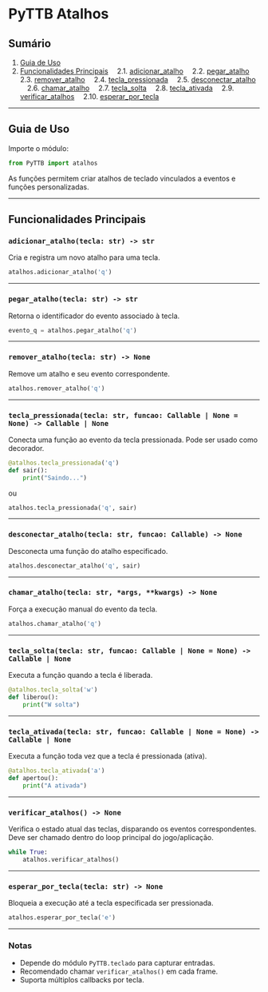 # PyTTB Atalhos

## Sumário

1. [Guia de Uso](#guia-de-uso)
2. [Funcionalidades Principais](#funcionalidades-principais)
    2.1. [adicionar_atalho](#adicionar_atalhotecla-str---str)
    2.2. [pegar_atalho](#pegar_atalhotecla-str---str)
    2.3. [remover_atalho](#remover_atalhotecla-str---none)
    2.4. [tecla_pressionada](#tecla_pressionadatecla-str-funcao-callable--none---callable--none)
    2.5. [desconectar_atalho](#desconectar_atalhotecla-str-funcao-callable---none)
    2.6. [chamar_atalho](#chamar_atalhotecla-str--args-kwargs---none)
    2.7. [tecla_solta](#tecla_soltatecla-str-funcao-callable--none---callable--none)
    2.8. [tecla_ativada](#tecla_ativadatecla-str-funcao-callable--none---callable--none)
    2.9. [verificar_atalhos](#verificar_atalhos---none)
    2.10. [esperar_por_tecla](#esperar_por_teclatecla-str---none)

---

## Guia de Uso

Importe o módulo:

```python
from PyTTB import atalhos
```

As funções permitem criar atalhos de teclado vinculados a eventos e funções personalizadas.

---

## Funcionalidades Principais

### `adicionar_atalho(tecla: str) -> str`

Cria e registra um novo atalho para uma tecla.

```python
atalhos.adicionar_atalho('q')
```

---

### `pegar_atalho(tecla: str) -> str`

Retorna o identificador do evento associado à tecla.

```python
evento_q = atalhos.pegar_atalho('q')
```

---

### `remover_atalho(tecla: str) -> None`

Remove um atalho e seu evento correspondente.

```python
atalhos.remover_atalho('q')
```

---

### `tecla_pressionada(tecla: str, funcao: Callable | None = None) -> Callable | None`

Conecta uma função ao evento da tecla pressionada. Pode ser usado como decorador.

```python
@atalhos.tecla_pressionada('q')
def sair():
    print("Saindo...")
```

ou

```python
atalhos.tecla_pressionada('q', sair)
```

---

### `desconectar_atalho(tecla: str, funcao: Callable) -> None`

Desconecta uma função do atalho especificado.

```python
atalhos.desconectar_atalho('q', sair)
```

---

### `chamar_atalho(tecla: str, *args, **kwargs) -> None`

Força a execução manual do evento da tecla.

```python
atalhos.chamar_atalho('q')
```

---

### `tecla_solta(tecla: str, funcao: Callable | None = None) -> Callable | None`

Executa a função quando a tecla é liberada.

```python
@atalhos.tecla_solta('w')
def liberou():
    print("W solta")
```

---

### `tecla_ativada(tecla: str, funcao: Callable | None = None) -> Callable | None`

Executa a função toda vez que a tecla é pressionada (ativa).

```python
@atalhos.tecla_ativada('a')
def apertou():
    print("A ativada")
```

---

### `verificar_atalhos() -> None`

Verifica o estado atual das teclas, disparando os eventos correspondentes.
Deve ser chamado dentro do loop principal do jogo/aplicação.

```python
while True:
    atalhos.verificar_atalhos()
```

---

### `esperar_por_tecla(tecla: str) -> None`

Bloqueia a execução até a tecla especificada ser pressionada.

```python
atalhos.esperar_por_tecla('e')
```

---

### Notas

* Depende do módulo `PyTTB.teclado` para capturar entradas.
* Recomendado chamar `verificar_atalhos()` em cada frame.
* Suporta múltiplos callbacks por tecla.
